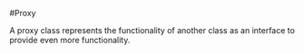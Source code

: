 #Proxy

A proxy class represents the functionality of another class as an interface to provide even more functionality.
